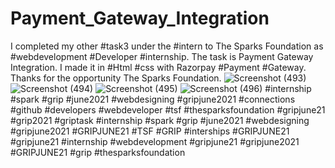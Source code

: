 # Payment_Gateway_Integration
 I completed my other #task3 under the #intern to The Sparks Foundation as #webdevelopment #Developer #internship. The task is Payment Gateway Integration. I made it in #Html #css with Razorpay #Payment #Gateway. Thanks for the opportunity The Sparks Foundation. 
![Screenshot (493)](https://user-images.githubusercontent.com/74085170/122651600-8b0a4c80-d157-11eb-912c-2394952e9559.png)
![Screenshot (494)](https://user-images.githubusercontent.com/74085170/122651611-96f60e80-d157-11eb-8583-0904ef639af5.png)
![Screenshot (495)](https://user-images.githubusercontent.com/74085170/122651613-99f0ff00-d157-11eb-9862-a4d9e22c9541.png)
![Screenshot (496)](https://user-images.githubusercontent.com/74085170/122651616-9fe6e000-d157-11eb-9587-3b56b3acc6f4.png)
#internship #spark #grip #june2021 #webdesigning #gripjune2021 #connections #github #developers #webdeveloper #tsf #thesparksfoundation #gripjune21 #grip2021 #griptask #internship #spark #grip #june2021 #webdesigning #gripjune2021 #GRIPJUNE21 #TSF #GRIP #interships #GRIPJUNE21 #gripjune21 #internship #webdevelopment #gripjune21 #gripjune2021 #GRIPJUNE21 #grip #thesparksfoundation
